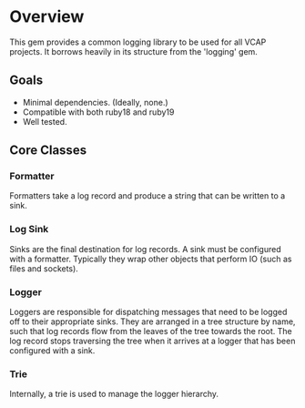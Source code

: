 # Overview

This gem provides a common logging library to be used for all VCAP projects. It
borrows heavily in its structure from the 'logging' gem.

## Goals

- Minimal dependencies. (Ideally, none.)
- Compatible with both ruby18 and ruby19
- Well tested.

## Core Classes

### Formatter

Formatters take a log record and produce a string that can be written to a
sink.

### Log Sink

Sinks are the final destination for log records. A sink must be configured with
a formatter.  Typically they wrap other objects that perform IO (such as files
and sockets).

### Logger

Loggers are responsible for dispatching messages that need to be logged off to
their appropriate sinks. They are arranged in a tree structure by name, such
that log records flow from the leaves of the tree towards the root. The log
record stops traversing the tree when it arrives at a logger that has been
configured with a sink.

### Trie

Internally, a trie is used to manage the logger hierarchy.